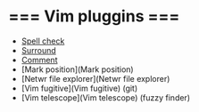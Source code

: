 # === Vim pluggins ===

- [Spell check](check)
- [Surround](Surround)
- [Comment](Comment)
- [Mark position](Mark position)
- [Netwr file explorer](Netwr file explorer)
- [Vim fugitive](Vim fugitive) (git)
- [Vim telescope](Vim telescope) (fuzzy finder)
